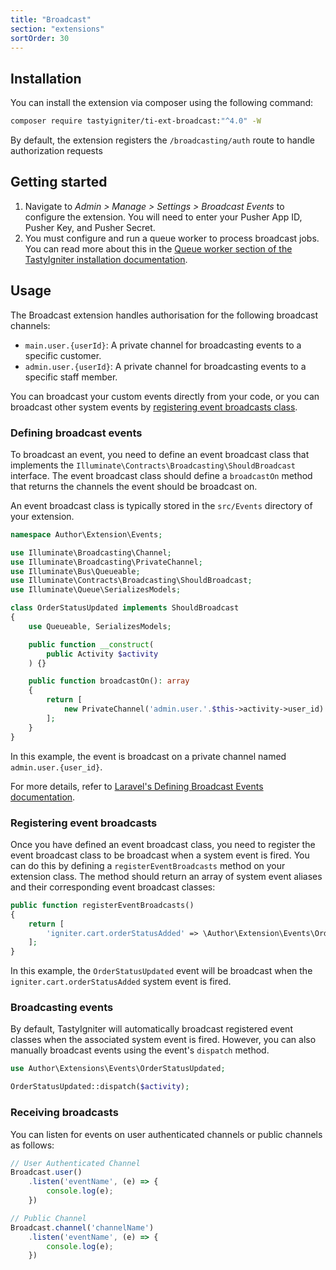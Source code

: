 ```yaml
---
title: "Broadcast"
section: "extensions"
sortOrder: 30
---
```


## Installation

You can install the extension via composer using the following command:

```bash
composer require tastyigniter/ti-ext-broadcast:"^4.0" -W
```

By default, the extension registers the `/broadcasting/auth` route to handle authorization requests

## Getting started

1. Navigate to _Admin > Manage > Settings > Broadcast Events_ to configure the extension. You will need to enter your Pusher App ID, Pusher Key, and Pusher Secret.
2. You must configure and run a queue worker to process broadcast jobs. You can read more about this in the [Queue worker section of the TastyIgniter installation documentation](https://tastyigniter.com/docs/installation#setting-up-the-queue-deamon).

## Usage

The Broadcast extension handles authorisation for the following broadcast channels:

- `main.user.{userId}`: A private channel for broadcasting events to a specific customer.
- `admin.user.{userId}`: A private channel for broadcasting events to a specific staff member.

You can broadcast your custom events directly from your code, or you can broadcast other system events by [registering event broadcasts class](#registering-event-broadcasts).

### Defining broadcast events

To broadcast an event, you need to define an event broadcast class that implements the `Illuminate\Contracts\Broadcasting\ShouldBroadcast` interface. The event broadcast class should define a `broadcastOn` method that returns the channels the event should be broadcast on.

An event broadcast class is typically stored in the `src/Events` directory of your extension.

```php
namespace Author\Extension\Events;

use Illuminate\Broadcasting\Channel;
use Illuminate\Broadcasting\PrivateChannel;
use Illuminate\Bus\Queueable;
use Illuminate\Contracts\Broadcasting\ShouldBroadcast;
use Illuminate\Queue\SerializesModels;

class OrderStatusUpdated implements ShouldBroadcast
{
    use Queueable, SerializesModels;

    public function __construct(
        public Activity $activity
    ) {}

    public function broadcastOn(): array
    {
        return [
            new PrivateChannel('admin.user.'.$this->activity->user_id)
        ];
    }
}
```

In this example, the event is broadcast on a private channel named `admin.user.{user_id}`.

For more details, refer to [Laravel's Defining Broadcast Events documentation](https://laravel.com/docs/broadcasting#defining-broadcast-events).

### Registering event broadcasts

Once you have defined an event broadcast class, you need to register the event broadcast class to be broadcast when a system event is fired. You can do this by defining a `registerEventBroadcasts` method on your extension class. The method should return an array of system event aliases and their corresponding event broadcast classes:

```php
public function registerEventBroadcasts()
{
    return [
        'igniter.cart.orderStatusAdded' => \Author\Extension\Events\OrderStatusUpdated::class,
    ];
}
```

In this example, the `OrderStatusUpdated` event will be broadcast when the `igniter.cart.orderStatusAdded` system event is fired.

### Broadcasting events

By default, TastyIgniter will automatically broadcast registered event classes when the associated system event is fired. However, you can also manually broadcast events using the event's `dispatch` method.

```php
use Author\Extensions\Events\OrderStatusUpdated;

OrderStatusUpdated::dispatch($activity);
```

### Receiving broadcasts

You can listen for events on user authenticated channels or public channels as follows:

```javascript
// User Authenticated Channel
Broadcast.user()
    .listen('eventName', (e) => {
        console.log(e);
    })

// Public Channel
Broadcast.channel('channelName')
    .listen('eventName', (e) => {
        console.log(e);
    })
```

